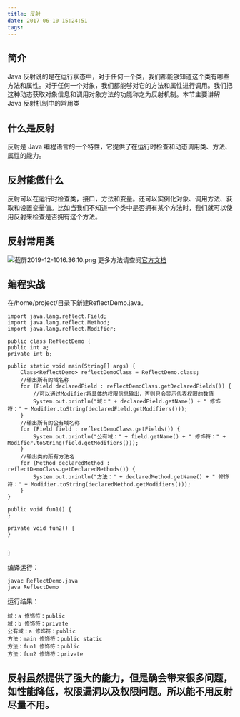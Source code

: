 ```yaml
---
title: 反射
date: 2017-06-10 15:24:51
tags:
---
```

## 简介
Java 反射说的是在运行状态中，对于任何一个类，我们都能够知道这个类有哪些方法和属性。对于任何一个对象，我们都能够对它的方法和属性进行调用。我们把这种动态获取对象信息和调用对象方法的功能称之为反射机制。本节主要讲解 Java 反射机制中的常用类
## 什么是反射
反射是 Java 编程语言的一个特性，它提供了在运行时检查和动态调用类、方法、属性的能力。
## 反射能做什么
反射可以在运行时检查类，接口，方法和变量。还可以实例化对象、调用方法、获取和设置变量值。比如当我们不知道一个类中是否拥有某个方法时，我们就可以使用反射来检查是否拥有这个方法。
## 反射常用类
![截屏2019-12-1016.36.10.png](http://image.lichongbing.com/static/6e70078a47635cc23650669d7692d6f7.png)
更多方法请查阅[官方文档](https://docs.oracle.com/javase/8/docs/api/java/lang/Class.html)
## 编程实战
在/home/project/目录下新建ReflectDemo.java。

    import java.lang.reflect.Field;
    import java.lang.reflect.Method;
    import java.lang.reflect.Modifier;

    public class ReflectDemo {
    public int a;
    private int b;

    public static void main(String[] args) {
        Class<ReflectDemo> reflectDemoClass = ReflectDemo.class;
        //输出所有的域名称
        for (Field declaredField : reflectDemoClass.getDeclaredFields()) {
            //可以通过Modifier将具体的权限信息输出，否则只会显示代表权限的数值
            System.out.println("域：" + declaredField.getName() + " 修饰符：" + Modifier.toString(declaredField.getModifiers()));
        }
        //输出所有的公有域名称
        for (Field field : reflectDemoClass.getFields()) {
            System.out.println("公有域：" + field.getName() + " 修饰符：" + Modifier.toString(field.getModifiers()));
        }
        //输出类的所有方法名
        for (Method declaredMethod : reflectDemoClass.getDeclaredMethods()) {
            System.out.println("方法：" + declaredMethod.getName() + " 修饰符：" + Modifier.toString(declaredMethod.getModifiers()));
        }
    }

    public void fun1() {
    }

    private void fun2() {
    }


    }

编译运行：

    javac ReflectDemo.java
    java ReflectDemo

运行结果：

    域：a 修饰符：public
    域：b 修饰符：private
    公有域：a 修饰符：public
    方法：main 修饰符：public static
    方法：fun1 修饰符：public
    方法：fun2 修饰符：private
## 反射虽然提供了强大的能力，但是确会带来很多问题，如性能降低，权限漏洞以及权限问题。所以能不用反射尽量不用。
